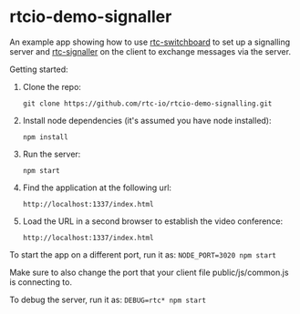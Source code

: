 rtcio-demo-signaller
====================

An example app showing how to use [rtc-switchboard](https://github.com/rtc-io/rtc-switchboard) to set up a signalling server and [rtc-signaller](https://github.com/rtc-io/rtc-signaller) on the client to exchange messages via the server.

Getting started:

1. Clone the repo:
    ```
    git clone https://github.com/rtc-io/rtcio-demo-signalling.git
    ```

2. Install node dependencies (it's assumed you have node installed):
    ```
    npm install
    ```

3. Run the server:
    ```
    npm start
    ```

4. Find the application at the following url:
    ```
    http://localhost:1337/index.html
    ```

5. Load the URL in a second browser to establish the video conference:
    ```
    http://localhost:1337/index.html
    ```

To start the app on a different port, run it as:
    ```
    NODE_PORT=3020 npm start
    ```

Make sure to also change the port that your client file public/js/common.js is connecting to.

To debug the server, run it as:
    ```
    DEBUG=rtc* npm start
    ```

